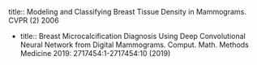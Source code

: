 title:: Modeling and Classifying Breast Tissue Density in Mammograms. CVPR (2) 2006

- title:: Breast Microcalcification Diagnosis Using Deep Convolutional Neural Network from Digital Mammograms. Comput. Math. Methods Medicine 2019: 2717454:1-2717454:10 (2019)